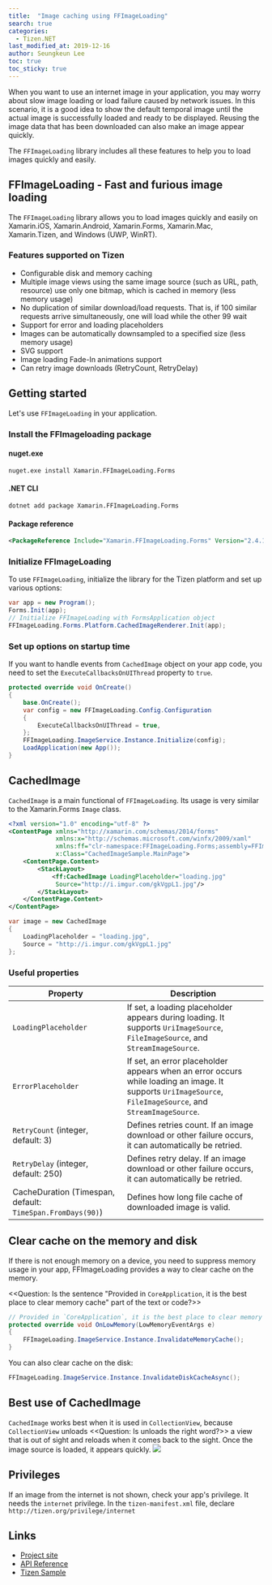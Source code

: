 ```yaml
---
title:  "Image caching using FFImageLoading"
search: true
categories:
  - Tizen.NET
last_modified_at: 2019-12-16
author: Seungkeun Lee
toc: true
toc_sticky: true
---
```


When you want to use an internet image in your application, you may worry about slow image loading or load failure caused by network issues. In this scenario, it is a good idea to show the default temporal image until the actual image is successfully loaded and ready to be displayed. Reusing the image data that has been downloaded can also make an image appear quickly.

The `FFImageLoading` library includes all these features to help you to load images quickly and easily.

## FFImageLoading - Fast and furious image loading
The `FFImageLoading` library allows you to load images quickly and easily on Xamarin.iOS, Xamarin.Android, Xamarin.Forms, Xamarin.Mac,  Xamarin.Tizen, and Windows (UWP, WinRT).

### Features supported on Tizen
- Configurable disk and memory caching
- Multiple image views using the same image source (such as URL, path, resource) use only one bitmap, which is cached in memory (less memory usage)
- No duplication of similar download/load requests. That is, if 100 similar requests arrive simultaneously, one will load while the other 99 wait
- Support for error and loading placeholders
- Images can be automatically downsampled to a specified size (less memory usage)
- SVG support
- Image loading Fade-In animations support
- Can retry image downloads (RetryCount, RetryDelay)

## Getting started
Let's use `FFImageLoading` in your application.

### Install the FFImageloading package
#### nuget.exe
```
nuget.exe install Xamarin.FFImageLoading.Forms
```
#### .NET CLI
```
dotnet add package Xamarin.FFImageLoading.Forms
```
#### Package reference
```xml
<PackageReference Include="Xamarin.FFImageLoading.Forms" Version="2.4.11.982" />
```

### Initialize FFImageLoading
 To use `FFImageLoading`, initialize the library for the Tizen platform and set up various options:
```cs
var app = new Program();
Forms.Init(app);
// Initialize FFImageLoading with FormsApplication object
FFImageLoading.Forms.Platform.CachedImageRenderer.Init(app);
```

### Set up options on startup time
 If you want to handle events from `CachedImage` object on your app code, you need to set the `ExecuteCallbacksOnUIThread` property to `true`.
```cs
protected override void OnCreate()
{
    base.OnCreate();
    var config = new FFImageLoading.Config.Configuration
    {
        ExecuteCallbacksOnUIThread = true,
    };
    FFImageLoading.ImageService.Instance.Initialize(config);
    LoadApplication(new App());
}
```

## CachedImage
 `CachedImage` is a main functional of `FFImageLoading`. Its usage is very similar to the  Xamarin.Forms `Image` class.

```xml
<?xml version="1.0" encoding="utf-8" ?>
<ContentPage xmlns="http://xamarin.com/schemas/2014/forms"
             xmlns:x="http://schemas.microsoft.com/winfx/2009/xaml"
             xmlns:ff="clr-namespace:FFImageLoading.Forms;assembly=FFImageLoading.Forms"
             x:Class="CachedImageSample.MainPage">
    <ContentPage.Content>
        <StackLayout>
            <ff:CachedImage LoadingPlaceholder="loading.jpg"
             Source="http://i.imgur.com/gkVgpL1.jpg"/>
        </StackLayout>
    </ContentPage.Content>
</ContentPage>
```

```c#
var image = new CachedImage
{
    LoadingPlaceholder = "loading.jpg",
    Source = "http://i.imgur.com/gkVgpL1.jpg"
};
```
### Useful properties

| Property | Description |
|-|-|
|`LoadingPlaceholder`|If set, a loading placeholder appears during loading. It supports `UriImageSource`, `FileImageSource`, and `StreamImageSource`.|
 |`ErrorPlaceholder`|If set, an error placeholder appears when an error occurs while loading an image. It supports `UriImageSource`, `FileImageSource`, and `StreamImageSource`.|
 |`RetryCount` (integer, default: 3)|Defines retries count. If an image download or other failure occurs, it can automatically be retried.|
 |`RetryDelay` (integer, default: 250)|Defines retry delay. If an image download or other failure occurs, it can automatically be retried.|
 |CacheDuration (Timespan, default: `TimeSpan.FromDays(90)`)|Defines how long file cache of downloaded image is valid.|

## Clear cache on the memory and disk
 If there is not enough memory on a device, you need to suppress memory usage in your app, FFImageLoading provides a way to clear cache on the memory.

<<Question: Is the sentence "Provided in `CoreApplication`, it is the best place to clear memory cache" part of the text or code?>>
``` c#
// Provided in `CoreApplication`, it is the best place to clear memory cache
protected override void OnLowMemory(LowMemoryEventArgs e)
{
    FFImageLoading.ImageService.Instance.InvalidateMemoryCache();
}
```

 You can also clear cache on the disk:
``` c#
FFImageLoading.ImageService.Instance.InvalidateDiskCacheAsync();
```

## Best use of CachedImage
 `CachedImage` works best when it is used in `CollectionView`, because `CollectionView` unloads <<Question: Is unloads the right word?>> a view that is out of sight and reloads when it comes back to the sight. Once the image source is loaded, it appears quickly.
![][img1]


## Privileges
 If an image from the internet is not shown, check your app's privilege. It needs the `internet` privilege. In the `tizen-manifest.xml` file, declare `http://tizen.org/privilege/internet`


## Links
* [Project site](https://github.com/luberda-molinet/FFImageLoading)
* [API Reference](https://github.com/luberda-molinet/FFImageLoading/wiki/Xamarin.Forms-API)
* [Tizen Sample](https://github.com/luberda-molinet/FFImageLoading/tree/master/samples/Simple.TizenForms.Sample)

[img1]: {{site.url}}{{site.baseurl}}/assets/images/posts/image-caching/ffimage.gif